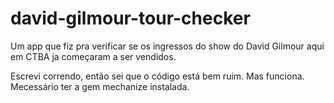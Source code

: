 # david-gilmour-tour-checker
Um app que fiz pra verificar se os ingressos do show do David Gilmour aqui em CTBA ja começaram a ser vendidos.

Escrevi correndo, então sei que o código está bem ruim. Mas funciona. Mecessário ter a gem mechanize instalada. 
